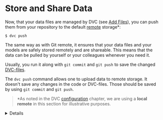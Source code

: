 # Store and Share Data

Now, that your data files are managed by DVC (see
[Add Files](/doc/learn/get-started/add-files)), you can push them from your
repository to the default [remote](/doc/command-reference/remote) storage\*:

```dvc
$ dvc push
```

The same way as with Git remote, it ensures that your data files and your models
are safely stored remotely and are shareable. This means that the data can be
pulled by yourself or your colleagues whenever you need it.

Usually, you run it along with `git commit` and `git push` to save the changed
[DVC-files](/doc/user-guide/dvc-file-format).

The `dvc push` command allows one to upload data to remote storage. It doesn't
save any changes in the code or DVC-files. Those should be saved by using
`git commit` and `git push`.

> \*As noted in the DVC [configuration](/doc/learn/get-started/configure)
> chapter, we are using a **local remote** in this section for illustrative
> purposes.

<details>

### Expand to learn more about DVC internals

You can check now that actual data file has been copied to the remote we created
in the [configuration](/doc/learn/get-started/configure) chapter:

```dvc
$ ls -R /tmp/dvc-storage
/tmp/dvc-storage/a3:
04afb96060aad90176268345e10355
```

`a304afb96060aad90176268345e10355` above is the hash value of the `data.xml`
file. If you check the `data.xml.dvc`
[DVC-file](/doc/user-guide/dvc-file-format), you will see that it has this
string inside.

</details>
